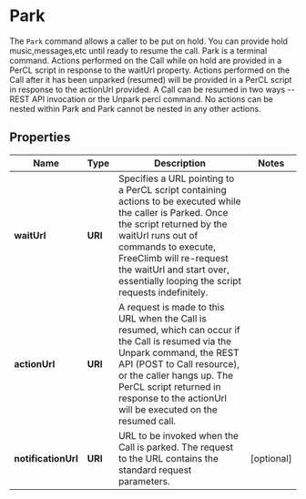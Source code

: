 

# Park

The `Park` command allows a caller to be put on hold.  You can provide hold music,messages,etc until ready to resume the call. Park is a terminal command.  Actions performed on the Call while on hold are provided in a PerCL script in response to the waitUrl property. Actions performed on the Call after it has been unparked (resumed) will be provided in a PerCL script in response to the actionUrl provided. A Call can be resumed in two ways -- REST API invocation or the Unpark percl command. No actions can be nested within Park and Park cannot be nested in any other actions. 

## Properties

Name | Type | Description | Notes
------------ | ------------- | ------------- | -------------
**waitUrl** | **URI** | Specifies a URL pointing to a PerCL script containing actions to be executed while the caller is Parked. Once the script returned by the waitUrl runs out of commands to execute, FreeClimb will re-request the waitUrl and start over, essentially looping the script requests indefinitely. | 
**actionUrl** | **URI** | A request is made to this URL when the Call is resumed, which can occur if the Call is resumed via the Unpark command, the REST API (POST to Call resource), or the caller hangs up. The PerCL script returned in response to the actionUrl will be executed on the resumed call. | 
**notificationUrl** | **URI** | URL to be invoked when the Call is parked. The request to the URL contains the standard request parameters. |  [optional]




